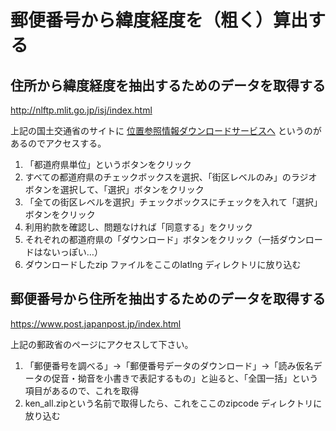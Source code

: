 # 郵便番号から緯度経度を（粗く）算出する

## 住所から緯度経度を抽出するためのデータを取得する

http://nlftp.mlit.go.jp/isj/index.html

上記の国土交通省のサイトに [位置参照情報ダウンロードサービスへ](http://nlftp.mlit.go.jp/cgi-bin/isj/dls/_choose_method.cgi) というのがあるのでアクセスする。

1. 「都道府県単位」というボタンをクリック
2. すべての都道府県のチェックボックスを選択、「街区レベルのみ」のラジオボタンを選択して、「選択」ボタンをクリック
3. 「全ての街区レベルを選択」チェックボックスにチェックを入れて「選択」ボタンをクリック
4. 利用約款を確認し、問題なければ「同意する」をクリック
5. それぞれの都道府県の「ダウンロード」ボタンをクリック（一括ダウンロードはないっぽい…）
6. ダウンロードしたzip ファイルをここのlatlng ディレクトリに放り込む



## 郵便番号から住所を抽出するためのデータを取得する

https://www.post.japanpost.jp/index.html

上記の郵政省のページにアクセスして下さい。



1. 「郵便番号を調べる」→「郵便番号データのダウンロード」→「読み仮名データの促音・拗音を小書きで表記するもの」と辿ると、「全国一括」という項目があるので、これを取得
2. ken_all.zipという名前で取得したら、これをここのzipcode ディレクトリに放り込む

